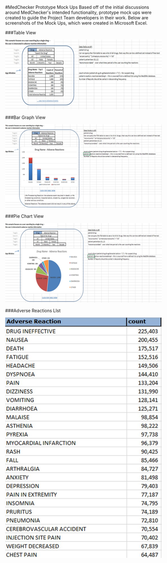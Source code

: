 #MedChecker Prototype Mock Ups
Based off of the initial discussions around MedChecker's intended functionality, prototype mock ups were created to guide the Project Team developers in their work. Below are screenshots of the Mock Ups, which were created in Microsoft Excel.

###Table View

![MedChecker Table View](https://github.com/IBCDBS/medchecker/blob/master/agile_project_docs/project_level/assets/mockup_table.jpg)

###Bar Graph View

![MedChecker Bar Graph View](https://github.com/IBCDBS/medchecker/blob/master/agile_project_docs/project_level/assets/mockup_bargraph.jpg)

###Pie Chart View

![MedChecker Pie Chart View](https://github.com/IBCDBS/medchecker/blob/master/agile_project_docs/project_level/assets/mockup_piechart.jpg)

###Adverse Reactions LIst

![MedChecker Bar Graph View](https://github.com/IBCDBS/medchecker/blob/master/agile_project_docs/project_level/assets/mockup_reactionslist.jpg)